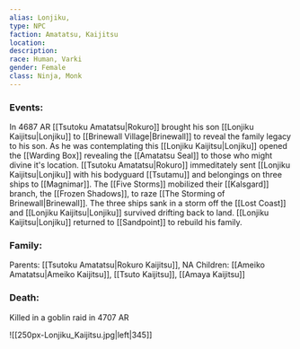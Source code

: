 ```yaml
---
alias: Lonjiku,
type: NPC 
faction: Amatatsu, Kaijitsu
location:  
description:  
race: Human, Varki 
gender: Female
class: Ninja, Monk 
---
```


### Events:
In 4687 AR [[Tsutoku Amatatsu|Rokuro]] brought his son [[Lonjiku Kaijitsu|Lonjiku]] to [[Brinewall Village|Brinewall]] to reveal the family legacy to his son. As he was contemplating this [[Lonjiku Kaijitsu|Lonjiku]] opened the [[Warding Box]] revealing the [[Amatatsu Seal]] to those who might divine it's location. [[Tsutoku Amatatsu|Rokuro]] immeditately sent [[Lonjiku Kaijitsu|Lonjiku]] with his bodyguard [[Tsutamu]] and belongings on three ships to [[Magnimar]]. The [[Five Storms]] mobilized their [[Kalsgard]] branch, the [[Frozen Shadows]], to raze [[The Storming of Brinewall|Brinewall]]. The three ships sank in a storm off the [[Lost Coast]] and [[Lonjiku Kaijitsu|Lonjiku]] survived drifting back to land. [[Lonjiku Kaijitsu|Lonjiku]] returned to [[Sandpoint]] to rebuild his family.

### Family:
Parents: [[Tsutoku Amatatsu|Rokuro Kaijitsu]], NA
Children: [[Ameiko Amatatsu|Ameiko Kaijitsu]], [[Tsuto Kaijitsu]], [[Amaya Kaijitsu]]

### Death:
Killed in a goblin raid in 4707 AR

![[250px-Lonjiku_Kaijitsu.jpg|left|345]]